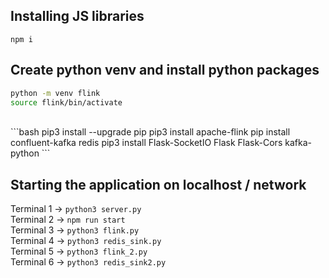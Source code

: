 ## Installing JS libraries

`npm i`

## Create python venv and install python packages

```bash
python -m venv flink
source flink/bin/activate
```

<br>
```bash
pip3 install --upgrade pip
pip3 install apache-flink
pip install confluent-kafka redis
pip3 install Flask-SocketIO Flask Flask-Cors kafka-python
```

## Starting the application on localhost / network

Terminal 1 -> `python3 server.py`  
Terminal 2 -> `npm run start`  
Terminal 3 -> `python3 flink.py`  
Terminal 4 -> `python3 redis_sink.py`  
Terminal 5 -> `python3 flink_2.py`  
Terminal 6 -> `python3 redis_sink2.py`
